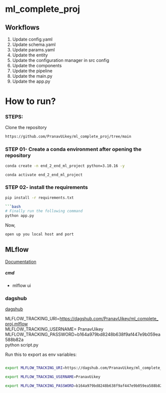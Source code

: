 # ml_complete_proj


## Workflows

1. Update config.yaml
2. Update schema.yaml
3. Update params.yaml
4. Update the entity
5. Update the configuration manager in src config
6. Update the components
7. Update the pipeline 
8. Update the main.py
9. Update the app.py


# How to run?
### STEPS:

Clone the repository

```bash
https://github.com/PranavUikey/ml_complete_proj/tree/main
```
### STEP 01- Create a conda environment after opening the repository

```bash
conda create -n end_2_end_ml_project python=3.10.16 -y
```

```bash
conda activate end_2_end_ml_project
```


### STEP 02- install the requirements
```bash
pip install -r requirements.txt

```bash
# Finally run the following command
python app.py
```

Now,
```bash
open up you local host and port
```



## MLflow

[Documentation](https://mlflow.org/docs/latest/index.html)


##### cmd
- mlflow ui

### dagshub
[dagshub](https://dagshub.com/)

MLFLOW_TRACKING_URI=https://dagshub.com/PranavUikey/ml_complete_proj.mlflow \
MLFLOW_TRACKING_USERNAME= PranavUikey \
MLFLOW_TRACKING_PASSWORD=b164a979bd8248b638f9af447e9b059ea588b82a \
python script.py

Run this to export as env variables:
```bash

export MLFLOW_TRACKING_URI=https://dagshub.com/PranavUikey/ml_complete_proj.mlflow

export MLFLOW_TRACKING_USERNAME=PranavUikey 

export MLFLOW_TRACKING_PASSWORD=b164a979bd8248b638f9af447e9b059ea588b82a

```